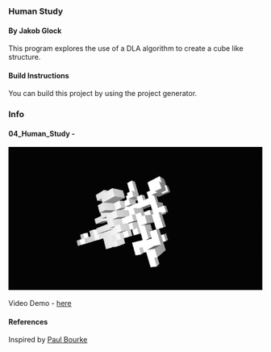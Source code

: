 ### Human Study
#### By Jakob Glock

This program explores the use of a DLA algorithm to create a cube like structure.

#### Build Instructions

You can build this project by using the project generator.

### Info

#### 04_Human_Study -

![Human Image](/06_Sample_Images/3.png)

Video Demo - [here](https://www.youtube.com/watch?v=ORhZYU8PE2E)

#### References

Inspired by [Paul Bourke](http://paulbourke.net/fractals/dla/)
